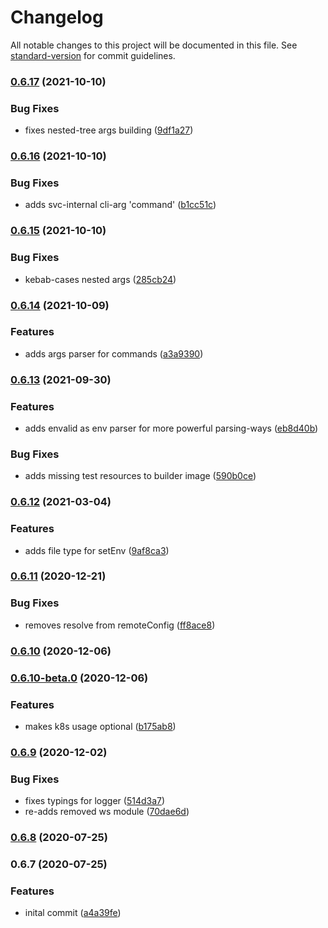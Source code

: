 # Changelog

All notable changes to this project will be documented in this file. See [standard-version](https://github.com/conventional-changelog/standard-version) for commit guidelines.

### [0.6.17](https://github.com/figedi/svc/compare/v0.6.16...v0.6.17) (2021-10-10)


### Bug Fixes

* fixes nested-tree args building ([9df1a27](https://github.com/figedi/svc/commit/9df1a27f7ebd5a69ccb549a9e9857244c53aac9c))

### [0.6.16](https://github.com/figedi/svc/compare/v0.6.15...v0.6.16) (2021-10-10)


### Bug Fixes

* adds svc-internal cli-arg 'command' ([b1cc51c](https://github.com/figedi/svc/commit/b1cc51cfe452685a69f2b55dfc3dd4281111f3fd))

### [0.6.15](https://github.com/figedi/svc/compare/v0.6.14...v0.6.15) (2021-10-10)


### Bug Fixes

* kebab-cases nested args ([285cb24](https://github.com/figedi/svc/commit/285cb241726a05f9b8ebaf3499965cf3158ad978))

### [0.6.14](https://github.com/figedi/svc/compare/v0.6.13...v0.6.14) (2021-10-09)


### Features

* adds args parser for commands ([a3a9390](https://github.com/figedi/svc/commit/a3a93904285ff9377d92f114d999ceaebf6a9c27))

### [0.6.13](https://github.com/figedi/svc/compare/v0.6.12...v0.6.13) (2021-09-30)


### Features

* adds envalid as env parser for more powerful parsing-ways ([eb8d40b](https://github.com/figedi/svc/commit/eb8d40b5480347a3ad29322a7ae7d3727adf93c4))


### Bug Fixes

* adds missing test resources to builder image ([590b0ce](https://github.com/figedi/svc/commit/590b0ceb191abceaae6d51e4704f8b112f4a4653))

### [0.6.12](https://github.com/figedi/svc/compare/v0.6.11...v0.6.12) (2021-03-04)


### Features

* adds file type for setEnv ([9af8ca3](https://github.com/figedi/svc/commit/9af8ca32f9ed2c65387c87e118435995437b3257))

### [0.6.11](https://github.com/figedi/svc/compare/v0.6.10...v0.6.11) (2020-12-21)


### Bug Fixes

* removes resolve from remoteConfig ([ff8ace8](https://github.com/figedi/svc/commit/ff8ace8bf01e8e4bd2f1c6ea31ad2b03e4b03cf9))

### [0.6.10](https://github.com/figedi/svc/compare/v0.6.10-beta.0...v0.6.10) (2020-12-06)

### [0.6.10-beta.0](https://github.com/figedi/svc/compare/v0.6.9...v0.6.10-beta.0) (2020-12-06)


### Features

* makes k8s usage optional ([b175ab8](https://github.com/figedi/svc/commit/b175ab8f2d4b28d77a1e21da4f087e76001cf6c8))

### [0.6.9](https://github.com/figedi/svc/compare/v0.6.8...v0.6.9) (2020-12-02)


### Bug Fixes

* fixes typings for logger ([514d3a7](https://github.com/figedi/svc/commit/514d3a7c29b94c660a5a5d4972c1cfab841d350b))
* re-adds removed ws module ([70dae6d](https://github.com/figedi/svc/commit/70dae6d54fcb46a97c6b0540a464cc811a12f1fe))

### [0.6.8](https://github.com/figedi/svc/compare/v0.6.7...v0.6.8) (2020-07-25)

### 0.6.7 (2020-07-25)


### Features

* inital commit ([a4a39fe](https://github.com/figedi/svc/commit/a4a39feac80ce03c9ac0bb1e1c3e984b16b64aa7))
